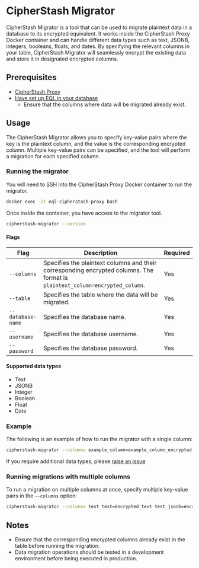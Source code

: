 # CipherStash Migrator

CipherStash Migrator is a tool that can be used to migrate plaintext data in a database to its encrypted equivalent.
It works inside the CipherStash Proxy Docker container and can handle different data types such as text, JSONB, integers, booleans, floats, and dates.
By specifying the relevant columns in your table, CipherStash Migrator will seamlessly encrypt the existing data and store it in designated encrypted columns.

## Prerequisites

- [CipherStash Proxy](PROXY.md)
- [Have set up EQL in your database](GETTINGSTARTED.md)
  - Ensure that the columns where data will be migrated already exist.

## Usage

The CipherStash Migrator allows you to specify key-value pairs where the key is the plaintext column, and the value is the corresponding encrypted column.
Multiple key-value pairs can be specified, and the tool will perform a migration for each specified column.

### Running the migrator

You will need to SSH into the CipherStash Proxy Docker container to run the migrator.

```bash
docker exec -it eql-cipherstash-proxy bash
```

Once inside the container, you have access to the migrator tool.

```bash
cipherstash-migrator --version
```

#### Flags

| Flag | Description | Required |
| --- | --- | --- |
| `--columns` | Specifies the plaintext columns and their corresponding encrypted columns. The format is `plaintext_column=encrypted_column`. | Yes |
| `--table` | Specifies the table where the data will be migrated. | Yes |
| `--database-name` | Specifies the database name. | Yes |
| `--username` | Specifies the database username. | Yes |
| `--password` | Specifies the database password. | Yes |

#### Supported data types

- Text
- JSONB
- Integer
- Boolean
- Float
- Date

### Example

The following is an example of how to run the migrator with a single column:

```bash
cipherstash-migrator --columns example_column=example_column_encrypted --table examples --database-name postgres --username postgres --password postgres
```

If you require additional data types, please [raise an issue](https://github.com/cipherstash/encrypt-query-language/issues)

### Running migrations with multiple columns

To run a migration on multiple columns at once, specify multiple key-value pairs in the `--columns` option:

```bash
cipherstash-migrator --columns test_text=encrypted_text test_jsonb=encrypted_jsonb test_int=encrypted_int test_boolean=encrypted_boolean --table examples --database-name migrator_test --username postgres --password postgres
```

## Notes

- Ensure that the corresponding encrypted columns already exist in the table before running the migration.
- Data migration operations should be tested in a development environment before being executed in production.
